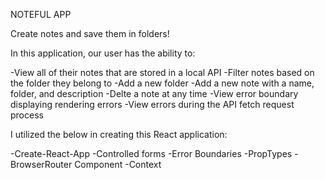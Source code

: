 NOTEFUL APP

Create notes and save them in folders!

In this application, our user has the ability to:

-View all of their notes that are stored in a local API
-Filter notes based on the folder they belong to
-Add a new folder
-Add a new note with a name, folder, and description
-Delte a note at any time
-View error boundary displaying rendering errors
-View errors during the API fetch request process

I utilized the below in creating this React application:

-Create-React-App
-Controlled forms
-Error Boundaries
-PropTypes
-BrowserRouter Component
-Context

